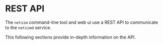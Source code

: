 # REST API

The `netsim` command-line tool and web ui use a REST API to communicate to the
`netsimd` service.

This following sections provide in-depth information on the API.
